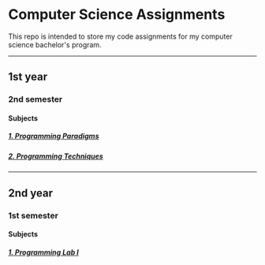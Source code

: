 # Computer Science Assignments

This repo is intended to store my code assignments for my computer science bachelor's program.

---

## 1st year
### 2nd semester

#### Subjects

##### [1. Programming Paradigms](https://github.com/dev-joaovitor/cs-assignments/tree/main/2024-02/programming-paradigms)
##### [2. Programming Techniques](https://github.com/dev-joaovitor/cs-assignments/tree/main/2024-02/programming-techniques)

---

## 2nd year
### 1st semester

#### Subjects

##### [1. Programming Lab I](https://github.com/dev-joaovitor/cs-assignments/tree/main/2025-01/programming-lab-i)
